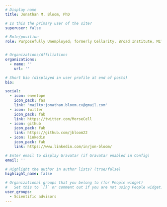 ```yaml
---
# Display name
title: Jonathan M. Bloom, PhD

# Is this the primary user of the site?
superuser: false

# Role/position
role: Purposefully Unemployed; formerly Cellarity, Broad Institute, MIT


# Organizations/Affiliations
organizations:
  - name: ''
    url: ''

# Short bio (displayed in user profile at end of posts)
bio: 

social:
  - icon: envelope
    icon_pack: fas
    link: 'mailto:jonathan.bloom.cv@gmail.com'
  - icon: twitter
    icon_pack: fab
    link: https://twitter.com/MorseCell
  - icon: github
    icon_pack: fab
    link: https://github.com/jbloom22
  - icon: linkedin
    icon_pack: fab
    link: https://www.linkedin.com/in/jon-bloom/

# Enter email to display Gravatar (if Gravatar enabled in Config)
email: ''

# Highlight the author in author lists? (true/false)
highlight_name: false

# Organizational groups that you belong to (for People widget)
#   Set this to `[]` or comment out if you are not using People widget.
user_groups:
  - Scientific advisors
---
```


